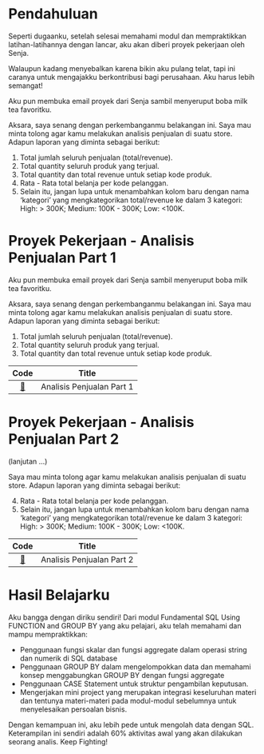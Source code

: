# Pendahuluan
Seperti dugaanku, setelah selesai memahami modul dan mempraktikkan latihan-latihannya dengan lancar, aku akan diberi proyek pekerjaan oleh Senja.

Walaupun kadang menyebalkan karena bikin aku pulang telat, tapi ini caranya untuk mengajakku berkontribusi bagi perusahaan. Aku harus lebih semangat!

Aku pun membuka email proyek dari Senja sambil menyeruput boba milk tea favoritku.

Aksara, saya senang dengan perkembanganmu belakangan ini. Saya mau minta tolong agar kamu melakukan analisis penjualan di suatu store. Adapun laporan yang diminta sebagai berikut:

1. Total jumlah seluruh penjualan (total/revenue).
2. Total quantity seluruh produk yang terjual.
3. Total quantity dan total revenue untuk setiap kode produk.
4. Rata - Rata total belanja per kode pelanggan.
5. Selain itu,  jangan lupa untuk menambahkan kolom baru dengan nama ‘kategori’ yang mengkategorikan total/revenue ke dalam 3 kategori: High: > 300K; Medium: 100K - 300K; Low: <100K.

# Proyek Pekerjaan - Analisis Penjualan Part 1
Aku pun membuka email proyek dari Senja sambil menyeruput boba milk tea favoritku.

Aksara, saya senang dengan perkembanganmu belakangan ini. Saya mau minta tolong agar kamu melakukan analisis penjualan di suatu store. Adapun laporan yang diminta sebagai berikut:

1. Total jumlah seluruh penjualan (total/revenue).
2. Total quantity seluruh produk yang terjual.
3. Total quantity dan total revenue untuk setiap kode produk.

| Code  |               Title              	|
|:----:	|:--------------------------------:	|
| [📜](https://github.com/bayubagusbagaswara/dqlab-data-engineer/blob/master/3-Fundamental-SQL-using-FUNCTION-and-GROUP-BY/4-Mini-Project/AnalisisPenjualanPart1.sql) | Analisis Penjualan Part 1 |

# Proyek Pekerjaan - Analisis Penjualan Part 2
(lanjutan ...)

Saya mau minta tolong agar kamu melakukan analisis penjualan di suatu store. Adapun laporan yang diminta sebagai berikut:

4. Rata - Rata total belanja per kode pelanggan.
5. Selain itu,  jangan lupa untuk menambahkan kolom baru dengan nama ‘kategori’ yang mengkategorikan total/revenue ke dalam 3 kategori: High: > 300K; Medium: 100K - 300K; Low: <100K.

| Code  |               Title              	|
|:----:	|:--------------------------------:	|
| [📜](https://github.com/bayubagusbagaswara/dqlab-data-engineer/blob/master/3-Fundamental-SQL-using-FUNCTION-and-GROUP-BY/4-Mini-Project/AnalisisPenjualanPart2.sql) | Analisis Penjualan Part 2 |

# Hasil Belajarku
Aku bangga dengan diriku sendiri! Dari modul Fundamental SQL Using FUNCTION and GROUP BY yang aku pelajari, aku telah memahami dan mampu mempraktikkan:

- Penggunaan fungsi skalar dan fungsi aggregate dalam operasi string dan numerik di SQL database
- Penggunaan GROUP BY dalam mengelompokkan data dan memahami konsep menggabungkan GROUP BY dengan fungsi aggregate
- Penggunaan CASE Statement untuk struktur pengambilan keputusan.
- Mengerjakan mini project yang merupakan integrasi keseluruhan materi dan tentunya materi-materi pada modul-modul sebelumnya untuk menyelesaikan persoalan bisnis.

Dengan kemampuan ini, aku lebih pede untuk mengolah data dengan SQL. Keterampilan ini sendiri adalah 60% aktivitas awal yang akan dilakukan seorang analis. Keep Fighting!